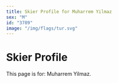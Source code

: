 ```yaml
---
title: Skier Profile for Muharrem Yilmaz
sex: "M"
id: "3789"
image: "/img/flags/tur.svg" 
---
```


# Skier Profile

This page is for: Muharrem Yilmaz.
    